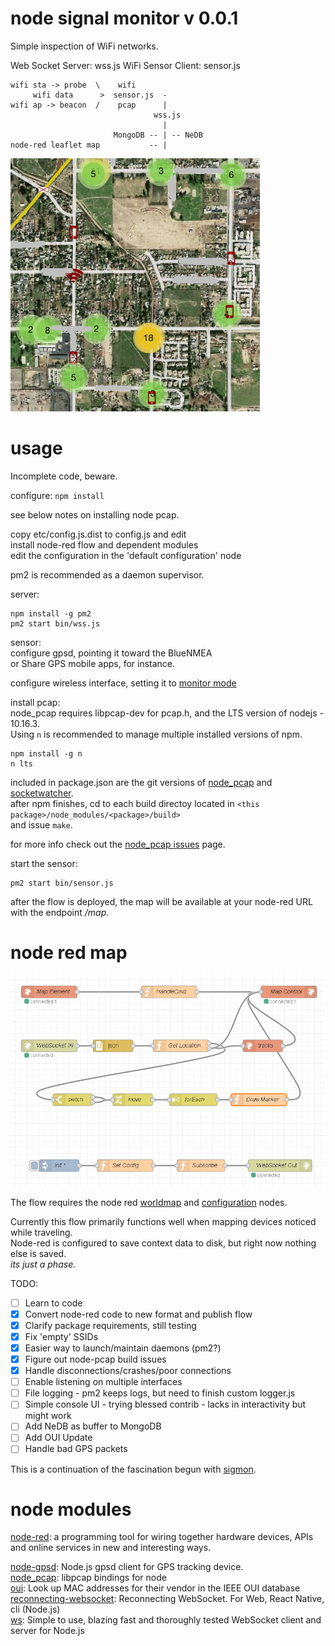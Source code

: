 # node signal monitor v 0.0.1

Simple inspection of WiFi networks.

Web Socket Server: wss.js
WiFi Sensor Client: sensor.js


```text
wifi sta -> probe  \    wifi
     wifi data      >  sensor.js  -
wifi ap -> beacon  /    pcap      |
                                wss.js
                                  |
                       MongoDB -- | -- NeDB
node-red leaflet map           -- |
```

![wifi map](doc/wifimap.png)

# usage

Incomplete code, beware.

configure: `npm install`

see below notes on installing node pcap.

copy etc/config.js.dist to config.js and edit  
install node-red flow and dependent modules  
edit the configuration in the 'default configuration' node  

pm2 is recommended as a daemon supervisor.  

server:

```text
npm install -g pm2
pm2 start bin/wss.js
```

sensor:  
configure gpsd, pointing it toward the BlueNMEA  
or Share GPS mobile apps, for instance.  

configure wireless interface, setting it to [monitor mode](https://wiki.wireshark.org/CaptureSetup/WLAN#Turning_on_monitor_mode)


install pcap:  
node_pcap requires libpcap-dev for pcap.h, and the LTS version of nodejs - 10.16.3.  
Using `n` is recommended to manage multiple installed versions of npm.  

```text
npm install -g n
n lts
```

included in package.json are the git versions of [node_pcap](https://github.com/node-pcap/node_pcap) and [socketwatcher](https://github.com/bytzdev/node-socketwatcher).  
after npm finishes, cd to each build directoy located in `<this package>/node_modules/<package>/build>`  
and issue `make`.  

for more info check out the [node_pcap issues](https://github.com/node-pcap/node_pcap/issues) page.  

start the sensor:

```text
pm2 start bin/sensor.js
```

after the flow is deployed, the map will be available at your node-red URL with the endpoint */map*.  


# node red map

![wifi map](doc/sigmonmap-flow.png)

The flow requires the node red [worldmap](https://www.npmjs.com/package/node-red-contrib-web-worldmap)
and [configuration](https://www.npmjs.com/package/node-red-contrib-config) nodes.  

Currently this flow primarily functions well when mapping devices noticed while traveling.  
Node-red is configured to save context data to disk, but right now nothing else is saved.  
_its just a phase._  



TODO:
- [ ] Learn to code
- [x] Convert node-red code to new format and publish flow
- [x] Clarify package requirements, still testing
- [x] Fix 'empty' SSIDs
- [x] Easier way to launch/maintain daemons (pm2?)
- [x] Figure out node-pcap build issues
- [x] Handle disconnections/crashes/poor connections
- [ ] Enable listening on multiple interfaces
- [ ] File logging - pm2 keeps logs, but need to finish custom logger.js
- [ ] Simple console UI - trying blessed contrib - lacks in interactivity but might work
- [ ] Add NeDB as buffer to MongoDB
- [ ] Add OUI Update
- [ ] Handle bad GPS packets

This is a continuation of the fascination begun with [sigmon](https://github.com/terbo/sigmon).


# node modules
[node-red](https://github.com/node-red/node-red): a programming tool for wiring together hardware devices, APIs and online services in new and interesting ways. 

[node-gpsd](https://github.com/eelcocramer/node-gpsd): Node.js gpsd client for GPS tracking device.  
[node_pcap](https://github.com/node-pcap/node_pcap): libpcap bindings for node  
[oui](https://github.com/silverwind/oui): Look up MAC addresses for their vendor in the IEEE OUI database  
[reconnecting-websocket](https://github.com/pladaria/reconnecting-websocket): Reconnecting WebSocket. For Web, React Native, cli (Node.js)  
[ws](https://github.com/websockets/ws): Simple to use, blazing fast and thoroughly tested WebSocket client and server for Node.js  



